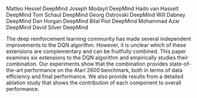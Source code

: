 Matteo Hessel
DeepMind
Joseph Modayil
DeepMind
Hado van Hasselt
DeepMind
Tom Schaul
DeepMind
Georg Ostrovski
DeepMind
Will Dabney
DeepMind
Dan Horgan
DeepMind
Bilal Piot
DeepMind
Mohammad Azar
DeepMind
David Silver
DeepMind


The deep reinforcement learning community has made several
independent improvements to the DQN algorithm. However,
it is unclear which of these extensions are complementary
and can be fruitfully combined. This paper examines
six extensions to the DQN algorithm and empirically studies
their combination. Our experiments show that the combination
provides state-of-the-art performance on the Atari 2600
benchmark, both in terms of data efficiency and final performance.
We also provide results from a detailed ablation study
that shows the contribution of each component to overall performance.
